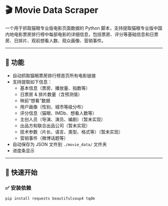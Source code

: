 # 🎬 Movie Data Scraper

一个用于抓取猫眼专业版电影页面数据的 Python 脚本，支持提取猫眼专业版中国内地电影票房排行榜中每部电影的详细信息，包括票房、评分等基础信息和日票房、日排片、观前想看人数、观众画像、营销事件。

---

## 📂 功能

- 自动抓取猫眼票房排行榜首页所有电影链接
- 支持提取如下信息：
  - 基本信息（票房、播放量、指数等）
  - 日票房 & 排片数量（含预测值）
  - 映前“想看”数据
  - 用户画像（性别、城市等级分布）
  - 评分信息（猫眼、IMDb、想看人数等）
  - 主创人员（导演、演员、编剧）（暂未实现）
  - 出品方和联合出品公司（暂未实现）
  - 技术参数（片长、语言、类型、格式等）（暂未实现）
  - 营销事件（微博话题等）
- 自动保存为 JSON 文件到 `./movie_data/` 文件夹
- 进度条显示

---

## 🚀 快速开始

### ✅ 安装依赖

```bash
pip install requests beautifulsoup4 tqdm

